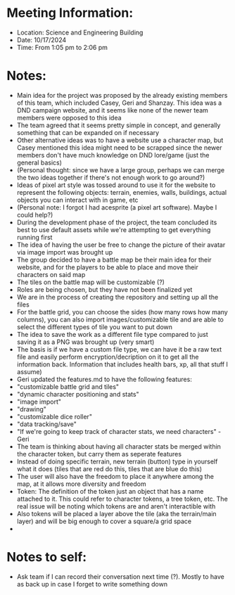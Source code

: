 # Meeting Information: 
- Location: Science and Engineering Building 
- Date: 10/17/2024
- Time: From 1:05 pm to 2:06 pm 

# Notes: 
- Main idea for the project was proposed by the already existing members of this team, which included Casey, Geri and Shanzay. This idea was a DND campaign website, and it seems like none of the newer team members were opposed to this idea 
- The team agreed that it seems pretty simple in concept, and generally something that can be expanded on if necessary 
- Other alternative ideas was to have a website use a character map, but Casey mentioned this idea might need to be scrapped since the newer members don't have much knowledge on DND lore/game (just the general basics) 
- (Personal thought: since we have a large group, perhaps we can merge the two ideas together if there's not enough work to go around?)
- Ideas of pixel art style was tossed around to use it for the website to represent the following objects: terrain, enemies, walls, buildings, actual objects you can interact with in game, etc
- (Personal note: I forgot I had acesprite (a pixel art software). Maybe I could help?) 
- During the development phase of the project, the team concluded its best to use default assets while we're attempting to get everything running first 
- The idea of having the user be free  to change the picture of their avatar via image import was brought up 
- The group decided to have a battle map be their main idea for their website, and for the players to be able to place and move their characters on said map 
- The tiles on the battle map will be customizable (?)
- Roles are being chosen, but they have not been finalized yet 
- We are in the process of creating the repository and setting up all the files 
- For the battle grid, you can choose the sides (how many rows how many columns), you can also import images/customizable tile and are able to select the different types of tile you want to put down 
- The idea to save the work as a different file type compared to just saving it as a PNG was brought up (very smart) 
- The basis is if we have a custom file type, we can have it be a raw text file and easily perform encryption/decription on it to get all the information back. Information that includes health bars, xp, all that stuff I assume)
- Geri updated the features.md to have the following features: 
- "customizable battle grid and tiles" 
- "dynamic character positioning and stats"
- "image import"
- "drawing"
- "customizable dice roller"
- "data tracking/save"  
- "If we're going to keep track of character stats, we need characters" - Geri
- The team is thinking about having all character stats be merged within the character token, but carry them as seperate features
- Instead of doing specific terrain, new terrain (button) type in yourself what it does (tiles that are red do this, tiles that are blue do this) 
- The user will also have the freedom to place it anywhere among the map, at it allows more diversity and freedom
- Token: The definition of the token just an object that has a name attached to it. This could refer to character tokens, a tree token, etc. The real issue will be noting which tokens are and aren't interactible with
- Also tokens will be placed a layer above the tile (aka the terrain/main layer) and will be big enough to cover a square/a grid space
- 
# Notes to self:
- Ask team if I can record their conversation next time (?). Mostly to have as back up in case I forget to write something down 
